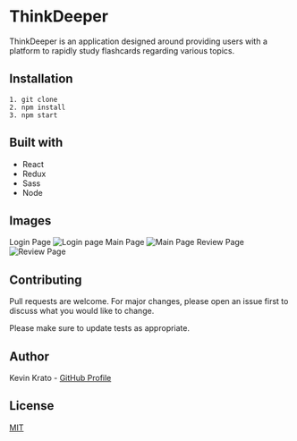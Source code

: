 # ThinkDeeper

ThinkDeeper is an application designed around providing users with a platform to rapidly study flashcards regarding various topics.

## Installation

```
1. git clone
2. npm install
3. npm start
```

## Built with

- React
- Redux
- Sass
- Node

## Images

Login Page
![Login page](https://i.imgur.com/9MVf03O.png)
Main Page
![Main Page](https://i.imgur.com/UKzoiYf.png)
Review Page
![Review Page](https://i.imgur.com/DdH976V.png)

## Contributing

Pull requests are welcome. For major changes, please open an issue first to discuss what you would like to change.

Please make sure to update tests as appropriate.

## Author

Kevin Krato - [GitHub Profile](https://github.com/KevinKra)

## License

[MIT](https://choosealicense.com/licenses/mit/)
